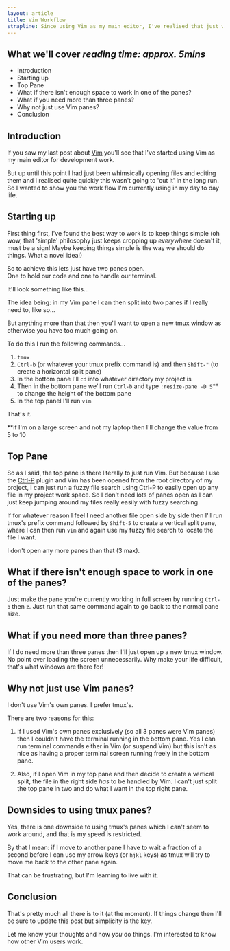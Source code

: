 ```yaml
---
layout: article
title: Vim Workflow
strapline: Since using Vim as my main editor, I've realised that just whimsically opening files and editing them wasn't going to work out in the long run so this is a short post on how I'm currently using Vim in my day to day work flow.
---
```


## What we'll cover *reading time: approx. 5mins*

- Introduction
- Starting up
- Top Pane
- What if there isn't enough space to work in one of the panes?
- What if you need more than three panes?
- Why not just use Vim panes?
- Conclusion

## Introduction

If you saw my last post about [Vim](http://integralist.co.uk/VIM.html) you'll see that I've started using Vim as my main editor for development work.

But up until this point I had just been whimsically opening files and editing them and I realised quite quickly this wasn't going to 'cut it' in the long run. So I wanted to show you the work flow I'm currently using in my day to day life.

## Starting up

First thing first, I've found the best way to work is to keep things simple (oh wow, that 'simple' philosophy just keeps cropping up *everywhere* doesn't it, must be a sign! Maybe keeping things simple is the way we should do things. What a novel idea!)

So to achieve this lets just have two panes open.  
One to hold our code and one to handle our terminal.

It'll look something like this…

<div class="delayed-image-load" data-src="Assets/Images/src/generated/Vim-TwoPane-1024.png" data-width="1024"></div>

The idea being: in my Vim pane I can then split into two panes if I really need to, like so…

<div class="delayed-image-load" data-src="Assets/Images/src/generated/Vim-ThreePane-1024.png" data-width="1024"></div>

But anything more than that then you'll want to open a new tmux window as otherwise you have too much going on.

To do this I run the following commands…

1. `tmux`
2. `Ctrl-b` (or whatever your tmux prefix command is) and then `Shift-"` (to create a horizontal split pane)
3. In the bottom pane I'll `cd` into whatever directory my project is
4. Then in the bottom pane we'll run `Ctrl-b` and type `:resize-pane -D 5`** to change the height of the bottom pane
5. In the top panel I'll run `vim`

That's it.

**if I'm on a large screen and not my laptop then I'll change the value from 5 to 10

## Top Pane

So as I said, the top pane is there literally to just run Vim. But because I use the [Ctrl-P](https://github.com/kien/ctrlp.vim) plugin and Vim has been opened from the root directory of my project, I can just run a fuzzy file search using Ctrl-P to easily open up any file in my project work space. So I don't need lots of panes open as I can just keep jumping around my files really easily with fuzzy searching.

If for whatever reason I feel I need another file open side by side then I'll run tmux's prefix command followed by `Shift-5` to create a vertical split pane, where I can then run `vim` and again use my fuzzy file search to locate the file I want.

I don't open any more panes than that (3 max).

## What if there isn't enough space to work in one of the panes?

Just make the pane you're currently working in full screen by running `Ctrl-b` then `z`. Just run that same command again to go back to the normal pane size.

## What if you need more than three panes?

If I do need more than three panes then I'll just open up a new tmux window. No point over loading the screen unnecessarily. Why make your life difficult, that's what windows are there for!

## Why not just use Vim panes?

I don't use Vim's own panes. I prefer tmux's. 

There are two reasons for this:

1. If I used Vim's own panes exclusively (so all 3 panes were Vim panes) then I couldn't have the terminal running in the bottom pane. Yes I can run terminal commands either in Vim (or suspend Vim) but this isn't as nice as having a proper terminal screen running freely in the bottom pane.

2. Also, if I open Vim in my top pane and then decide to create a vertical split, the file in the right side *has* to be handled by Vim. I can't just split the top pane in two and do what I want in the top right pane.

## Downsides to using tmux panes?

Yes, there is one downside to using tmux's panes which I can't seem to work around, and that is my speed is restricted.

By that I mean: if I move to another pane I have to wait a fraction of a second before I can use my arrow keys (or `hjkl` keys) as tmux will try to move me back to the other pane again. 

That can be frustrating, but I'm learning to live with it.

## Conclusion

That's pretty much all there is to it (at the moment). If things change then I'll be sure to update this post but simplicity is the key.

Let me know your thoughts and how *you* do things. I'm interested to know how other Vim users work.